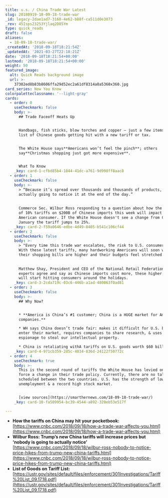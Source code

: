 ```yaml
---
title: u.s. / China Trade War Latest
slug: 20180919-18-09-18-trade-war
_id: legacy-2dae1ad7-3160-4e62-b88f-ca511d0e3073
_rev: 45Isps23253Yjlaq2D85Ym
type: quick_reads
draft: false
aliases:
  - 18-09-18-trade-war/
_createdAt: '2018-09-18T18:21:54Z'
_updatedAt: '2021-03-27T22:18:21Z'
date: '2018-09-18T18:21:54+00:00'
lastmod: '2018-09-18T18:21:54+00:00'
weight: 50
featured_image:
  alt: Quick Reads background image
  url: >-
    37302ed8b83b8606ffa29d52ec2a61df8314a0a5360x360.jpg
card_series: Now You Know
colorpaletteclassname: '--light-gray'
cards:
  - order: 0
    useCheckmark: false
    body: >-
      ## Trade Faceoff Heats Up


      Handbags, fish sticks, blow torches and copper – just a few items on the
      list of Chinese goods getting hit with a new tariff or tax.


      The White House says**Americans won’t feel the pinch**; others
      say**Christmas shopping just got more expensive**.


      What To Know
    _key: card-1-cfbd85b4-1044-41dc-a761-9d998ff8aac8
  - order: 1
    useCheckmark: false
    body: >-
      > “Because it’s spread over thousands and thousands of products, nobody is
      actually going to notice it at the end of the day.”  
        
        
      Commerce Sec. Wilbur Ross responding to a question about how the new round
      of 10% tariffs on $200B of Chinese imports this week will impact the
      American consumer. If the White House doesn't see a change from China by
      January the tariff jumps to 25%.
    _key: card-2-f59a0646-edbe-4d49-8405-b541c106cf44
  - order: 2
    useCheckmark: false
    body: >-
      > "Every time this trade war escalates, the risk to U.S. consumers grows.
      With these latest tariffs, many hardworking Americans will soon wonder why
      their shopping bills are higher and their budgets feel stretched.”  
        
        
      Matthew Shay, President and CEO of the National Retail Federation. Other
      experts agree and say as Chinese imports cost more, these higher prices
      will start hitting consumers around the holidays.
    _key: card-3-2cda719c-03c6-446b-a1ad-480063f0ad81
  - order: 3
    useCheckmark: false
    body: >-
      ## Why Now?


      * **America is China’s #1 customer; China is a HUGE market for American
      companies.**

      * WH says China doesn’t trade fair: makes it difficult for U.S. biz to
      enter their market, requires companies to share research, & uses cyber
      espionage to steal our intellectual property.

      * China is retaliating withA tariffs on U.S. goods worth $60 billion.
    _key: card-4-971cb359-2d5c-4034-836d-24122f50772c
  - order: 4
    useCheckmark: true
    body: >-
      This is the second round of tariffs the White House has levied on China to
      force a change in their trade policy. Currently, there are no talks
      scheduled between the two countries. U.S. has the strength of low
      unemployment & a record high stock market.


      [view sources](https://smarthernews.com/18-09-18-trade-war/)
    _key: card-10-fa509954-bc39-4544-a892-320eb53e517f

---
```

* **How the tariffs on China may hit your pocketbook:**  
[https://www.cnbc.com/2018/09/18/how-a-trade-war-affects-you.html](https://www.cnbc.com/2018/09/18/how-a-trade-war-affects-you.html)
* **Wilbur Ross: Trump’s new China tariffs will increase prices but ‘nobody is going to actually notice’**  
[https://www.cnbc.com/2018/09/18/wilbur-ross-nobody-to-notice-price-hikes-from-trump-new-china-tariffs.html](https://www.cnbc.com/2018/09/18/wilbur-ross-nobody-to-notice-price-hikes-from-trump-new-china-tariffs.html)
* **List of Goods on Tariff List:**  
[https://ustr.gov/sites/default/files/enforcement/301Investigations/Tariff%20List_09.17.18.pdf](https://ustr.gov/sites/default/files/enforcement/301Investigations/Tariff%20List_09.17.18.pdf)